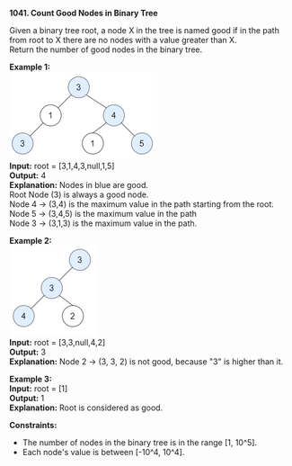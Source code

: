 **1041. Count Good Nodes in Binary Tree**

Given a binary tree root, a node X in the tree is named good if in the path from root to X there are no nodes with a value greater than X.  
Return the number of good nodes in the binary tree.  

**Example 1:**  
![img.png](img.png)  
**Input:** root = [3,1,4,3,null,1,5]  
**Output:** 4  
**Explanation:** Nodes in blue are good.  
Root Node (3) is always a good node.  
Node 4 -> (3,4) is the maximum value in the path starting from the root.  
Node 5 -> (3,4,5) is the maximum value in the path  
Node 3 -> (3,1,3) is the maximum value in the path.  

**Example 2:**  
![img_1.png](img_1.png)  
**Input:** root = [3,3,null,4,2]  
**Output:** 3  
**Explanation:** Node 2 -> (3, 3, 2) is not good, because "3" is higher than it.  

**Example 3:**  
**Input:** root = [1]  
**Output:** 1  
**Explanation:** Root is considered as good.

**Constraints:**
- The number of nodes in the binary tree is in the range [1, 10^5].
- Each node's value is between [-10^4, 10^4].